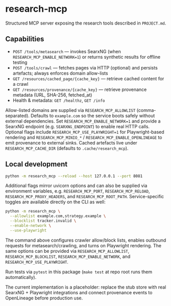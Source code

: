 # research-mcp

Structured MCP server exposing the research tools described in `PROJECT.md`.

## Capabilities

- `POST /tools/metasearch` — invokes SearxNG (when `RESEARCH_MCP_ENABLE_NETWORK=1`) or returns
  synthetic results for offline testing
- `POST /tools/crawl` — fetches pages via HTTP (optional) and persists artefacts; always enforces
  domain allow-lists
- `GET /resources/cached_page/{cache_key}` — retrieve cached content for a crawl
- `GET /resources/provenance/{cache_key}` — retrieve provenance metadata (URL, SHA-256, fetched_at)
- Health & metadata: `GET /healthz`, `GET /info`

Allow-listed domains are supplied via `RESEARCH_MCP_ALLOWLIST` (comma-separated). Defaults to
`example.com` so the service boots safely without external dependencies. Set
`RESEARCH_MCP_ENABLE_NETWORK=1` and provide a SearxNG endpoint (e.g. `SEARXNG_ENDPOINT`) to enable
real HTTP calls. Optional flags include `RESEARCH_MCP_USE_PLAYWRIGHT=1` for Playwright-based
rendering and `RESEARCH_MCP_MINIO_*` / `RESEARCH_MCP_ENABLE_OPENLINEAGE` to emit provenance to
external sinks. Cached artefacts live under `RESEARCH_MCP_CACHE_DIR` (defaults to
`.cache/research_mcp`).

## Local development

```bash
python -m research_mcp --reload --host 127.0.0.1 --port 8081
```

Additional flags mirror uvicorn options and can also be supplied via environment variables,
e.g. `RESEARCH_MCP_PORT`, `RESEARCH_MCP_RELOAD`, `RESEARCH_MCP_PROXY_HEADERS`, and
`RESEARCH_MCP_ROOT_PATH`. Service-specific toggles are available directly on the CLI as
well:

```bash
python -m research_mcp \
  --allowlist example.com,strategy.example \
  --blocklist tracker.invalid \
  --enable-network \
  --use-playwright
```

The command above configures crawler allow/block lists, enables outbound requests for
metasearch/crawling, and turns on Playwright rendering. The same options can be provided
via `RESEARCH_MCP_ALLOWLIST`, `RESEARCH_MCP_BLOCKLIST`, `RESEARCH_MCP_ENABLE_NETWORK`,
and `RESEARCH_MCP_USE_PLAYWRIGHT`.

Run tests via `pytest` in this package (`make test` at repo root runs them automatically).

The current implementation is a placeholder: replace the stub store with real SearxNG +
Playwright integrations and connect provenance events to OpenLineage before production use.
